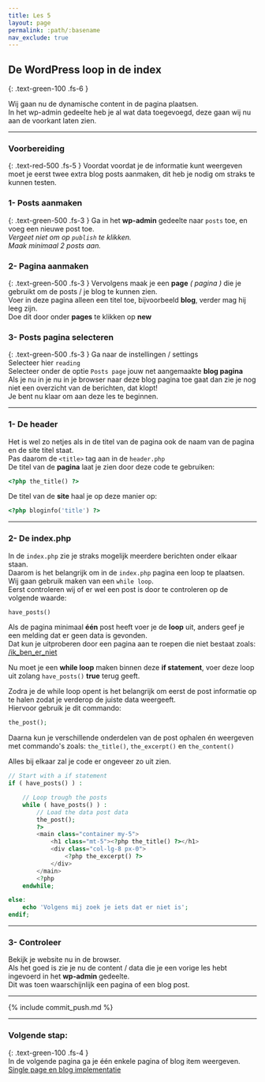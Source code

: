 ```yaml
---
title: Les 5
layout: page 
permalink: :path/:basename 
nav_exclude: true
---
```


## De WordPress loop in de index
{: .text-green-100 .fs-6 }

Wij gaan nu de dynamische content in de pagina plaatsen.  
In het wp-admin gedeelte heb je al wat data toegevoegd, deze gaan wij nu aan de voorkant laten zien.

---
### Voorbereiding
{: .text-red-500 .fs-5 }
Voordat voordat je de informatie kunt weergeven moet je eerst twee extra blog posts aanmaken, dit heb je nodig om straks te kunnen testen.  
### 1- Posts aanmaken
{: .text-green-500 .fs-3 }
Ga in het **wp-admin** gedeelte naar `posts` toe, en voeg een nieuwe post toe.   
_Vergeet niet om op `publish` te klikken._  
_Maak minimaal 2 posts aan._  
### 2- Pagina aanmaken
{: .text-green-500 .fs-3 }
Vervolgens maak je een **page** _( pagina )_ die je gebruikt om de posts / je blog te kunnen zien.  
Voer in deze pagina alleen een titel toe, bijvoorbeeld **blog**, verder mag hij leeg zijn.  
Doe dit door onder **pages** te klikken op **new**  
### 3- Posts pagina selecteren
{: .text-green-500 .fs-3 }
Ga naar de instellingen / settings  
Selecteer hier `reading`  
Selecteer onder de optie `Posts page` jouw net aangemaakte **blog pagina**  
Als je nu in je nu in je browser naar deze blog pagina toe gaat dan zie je nog niet een overzicht van de berichten, dat klopt!   
Je bent nu klaar om aan deze les te beginnen.  

---
### 1- De header
Het is wel zo netjes als in de titel van de pagina ook de naam van de pagina en de site titel staat.  
Pas daarom de `<title>` tag aan in de `header.php`  
De titel van de **pagina** laat je zien door deze code te gebruiken:
```php
<?php the_title() ?>
```
De titel van de **site** haal je op deze manier op:
```php
<?php bloginfo('title') ?>
```

---
### 2- De index.php
In de `index.php` zie je straks mogelijk meerdere berichten onder elkaar staan.  
Daarom is het belangrijk om in de `index.php` pagina een loop te plaatsen.  
Wij gaan gebruik maken van een `while loop`.  
Eerst controleren wij of er wel een post is door te controleren op de volgende waarde:
```php
have_posts()
```
Als de pagina minimaal **één** post heeft voer je de **loop** uit, anders geef je een melding dat er geen data is gevonden.  
Dat kun je uitproberen door een pagina aan te roepen die niet bestaat zoals: [/ik_ben_er_niet](http://localhost/ik_ben_er_niet)

Nu moet je een **while loop** maken binnen deze **if statement**, voer deze loop uit zolang `have_posts()` **true** terug geeft.

Zodra je de while loop opent is het belangrijk om eerst de post informatie op te halen zodat je verderop de juiste data weergeeft.  
Hiervoor gebruik je dit commando: 
```php
the_post();
```

Daarna kun je verschillende onderdelen van de post ophalen én weergeven met commando's zoals: `the_title()`, `the_excerpt()` en `the_content()` 

Alles bij elkaar zal je code er ongeveer zo uit zien.  
```php
// Start with a if statement
if ( have_posts() ) :

	// Loop trough the posts
	while ( have_posts() ) :
	    // Load the data post data
		the_post();
		?>
        <main class="container my-5">
            <h1 class="mt-5"><?php the_title() ?></h1>
            <div class="col-lg-8 px-0">
                <?php the_excerpt() ?>
            </div>
        </main>
	    <?php
	endwhile;

else: 
    echo 'Volgens mij zoek je iets dat er niet is';
endif;
```


---
### 3- Controleer
Bekijk je website nu in de browser.  
Als het goed is zie je nu de content / data die je een vorige les hebt ingevoerd in het **wp-admin** gedeelte.  
Dit was toen waarschijnlijk een pagina of een blog post.

---

{% include commit_push.md %}

---
### Volgende stap:
{: .text-green-100 .fs-4 }  
In de volgende pagina ga je één enkele pagina of blog item weergeven.  
[Single page en blog implementatie](single_page)


